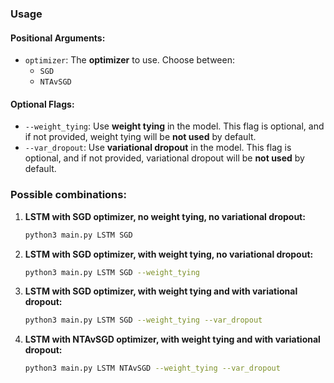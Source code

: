 ### Usage

#### Positional Arguments:
- `optimizer`: The **optimizer** to use. Choose between:
  - `SGD`
  - `NTAvSGD`

#### Optional Flags:
- `--weight_tying`: Use **weight tying** in the model. This flag is optional, and if not provided, weight tying will be **not used** by default.
- `--var_dropout`: Use **variational dropout** in the model. This flag is optional, and if not provided, variational dropout will be **not used** by default.

### Possible combinations:

1. **LSTM with SGD optimizer, no weight tying, no variational dropout:**

   ```bash
   python3 main.py LSTM SGD
   ```

2. **LSTM with SGD optimizer, with weight tying, no variational dropout:**

   ```bash
   python3 main.py LSTM SGD --weight_tying
   ```
3. **LSTM with SGD optimizer, with weight tying and with variational dropout:**

   ```bash
   python3 main.py LSTM SGD --weight_tying --var_dropout
   ```

4. **LSTM with NTAvSGD optimizer, with weight tying and with variational dropout:**

   ```bash
   python3 main.py LSTM NTAvSGD --weight_tying --var_dropout
   ```

